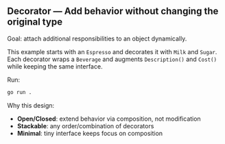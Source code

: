 ## Decorator — Add behavior without changing the original type

Goal: attach additional responsibilities to an object dynamically.

This example starts with an `Espresso` and decorates it with `Milk` and `Sugar`. Each decorator wraps a `Beverage` and augments `Description()` and `Cost()` while keeping the same interface.

Run:
```bash
go run .
```

Why this design:
- **Open/Closed**: extend behavior via composition, not modification
- **Stackable**: any order/combination of decorators
- **Minimal**: tiny interface keeps focus on composition


